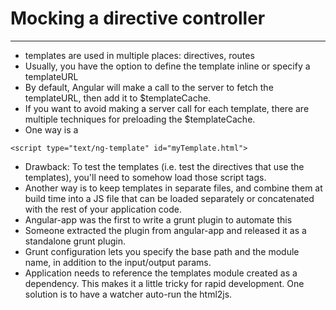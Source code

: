 # Mocking a directive controller

***

* templates are used in multiple places: directives, routes
* Usually, you have the option to define the template inline or specify a templateURL
* By default, Angular will make a call to the server to fetch the templateURL, then add it to $templateCache.
* If you want to avoid making a server call for each template, there are multiple techniques for preloading the $templateCache.
* One way is a 

```
<script type="text/ng-template" id="myTemplate.html">
```

* Drawback: To test the templates (i.e. test the directives that use the templates), you'll need to somehow load those script tags.
* Another way is to keep templates in separate files, and combine them at build time into a JS file that can be loaded separately or concatenated with the rest of your application code.
* Angular-app was the first to write a grunt plugin to automate this
* Someone extracted the plugin from angular-app and released it as a standalone grunt plugin.
* Grunt configuration lets you specify the base path and the module name, in addition to the input/output params.
* Application needs to reference the templates module created as a dependency.  This makes it a little tricky for rapid development. One solution is to have a watcher auto-run the html2js.

